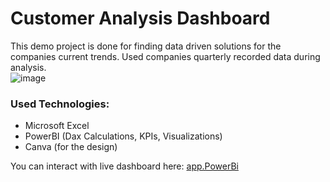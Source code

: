 # Customer Analysis Dashboard

This demo project is done for finding data driven solutions for the companies current trends. 
Used companies quarterly recorded data during analysis.  
![image](https://github.com/user-attachments/assets/cd30db6b-0705-4d92-a482-ed2c3e1186fb)


### Used Technologies:
- Microsoft Excel 
- PowerBI (Dax Calculations, KPIs, Visualizations) 
- Canva (for the design)

You can interact with live dashboard here: [app.PowerBi](https://app.powerbi.com/view?r=eyJrIjoiN2Q5Y2Y5ZjMtN2FkMS00NTUzLThiY2UtODA1OTVjZmY5OTMzIiwidCI6IjgzOWMxNTc4LWU3NzgtNDJkZi05ODYzLWExMzgyYWJkOWNjNSIsImMiOjEwfQ%3D%3D)

